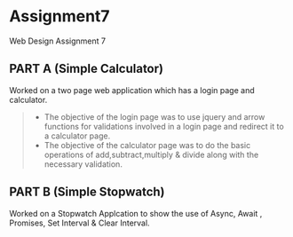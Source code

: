 # Assignment7
Web Design Assignment 7
## PART A (Simple Calculator)
Worked on a two page web application which has a login page and calculator. 
> - The objective of the login page was to use jquery and arrow functions for validations involved in a login page and redirect it to a calculator page.
> - The objective of the calculator page was to do the basic operations of add,subtract,multiply & divide along with the necessary validation.
## PART B (Simple Stopwatch)
Worked on a Stopwatch Applcation to show the use of Async, Await , Promises, Set Interval & Clear Interval.

